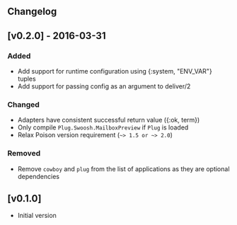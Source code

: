 ## Changelog

## [v0.2.0] - 2016-03-31
### Added
* Add support for runtime configuration using {:system, "ENV_VAR"} tuples
* Add support for passing config as an argument to deliver/2

### Changed
* Adapters have consistent successful return value ({:ok, term})
* Only compile `Plug.Swoosh.MailboxPreview` if `Plug` is loaded
* Relax Poison version requirement (`~> 1.5 or ~> 2.0`)

### Removed
* Remove `cowboy` and `plug` from the list of applications as they are optional
dependencies

## [v0.1.0]

* Initial version
